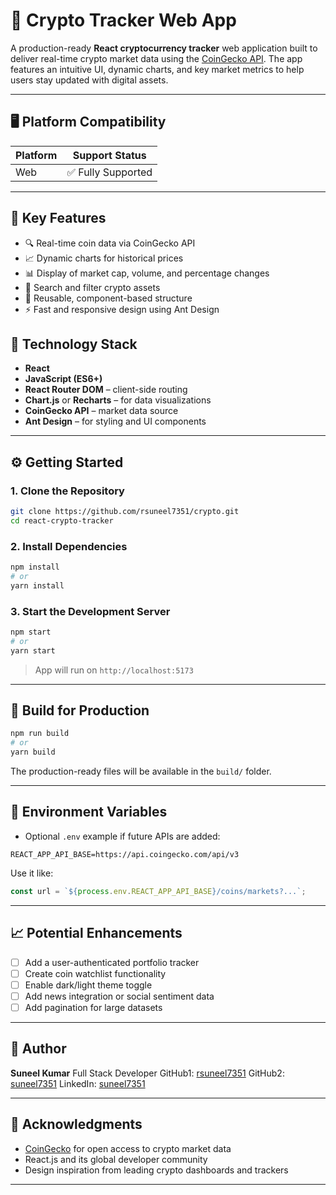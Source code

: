 
# 💸 Crypto Tracker Web App

A production-ready **React cryptocurrency tracker** web application built to deliver real-time crypto market data using the [CoinGecko API](https://www.coingecko.com/en/api). The app features an intuitive UI, dynamic charts, and key market metrics to help users stay updated with digital assets.

---

## 🖥️ Platform Compatibility

| Platform | Support Status     |
|----------|--------------------|
| Web      | ✅ Fully Supported |

---

## 🚀 Key Features

- 🔍 Real-time coin data via CoinGecko API  
- 📈 Dynamic charts for historical prices  
- 📊 Display of market cap, volume, and percentage changes  
- 🔎 Search and filter crypto assets  
- 🧩 Reusable, component-based structure  
- ⚡ Fast and responsive design using Ant Design


## 🧰 Technology Stack

- **React**  
- **JavaScript (ES6+)**  
- **React Router DOM** – client-side routing  
- **Chart.js** or **Recharts** – for data visualizations  
- **CoinGecko API** – market data source  
- **Ant Design** – for styling and UI components

---

## ⚙️ Getting Started

### 1. Clone the Repository

```bash
git clone https://github.com/rsuneel7351/crypto.git
cd react-crypto-tracker
````

### 2. Install Dependencies

```bash
npm install
# or
yarn install
```

### 3. Start the Development Server

```bash
npm start
# or
yarn start
```

> App will run on `http://localhost:5173`

---

## 🚀 Build for Production

```bash
npm run build
# or
yarn build
```

The production-ready files will be available in the `build/` folder.

---

## 🔐 Environment Variables

* Optional `.env` example if future APIs are added:

```
REACT_APP_API_BASE=https://api.coingecko.com/api/v3
```

Use it like:

```js
const url = `${process.env.REACT_APP_API_BASE}/coins/markets?...`;
```

---

## 📈 Potential Enhancements

* [ ] Add a user-authenticated portfolio tracker
* [ ] Create coin watchlist functionality
* [ ] Enable dark/light theme toggle
* [ ] Add news integration or social sentiment data
* [ ] Add pagination for large datasets

---

## 👤 Author

**Suneel Kumar**
Full Stack Developer
GitHub1: [rsuneel7351](https://github.com/rsuneel7351)
GitHub2: [suneel7351](https://github.com/suneel7351)
LinkedIn: [suneel7351](https://www.linkedin.com/in/suneel7351/)

---

## 📢 Acknowledgments

* [CoinGecko](https://coingecko.com) for open access to crypto market data
* React.js and its global developer community
* Design inspiration from leading crypto dashboards and trackers

---

